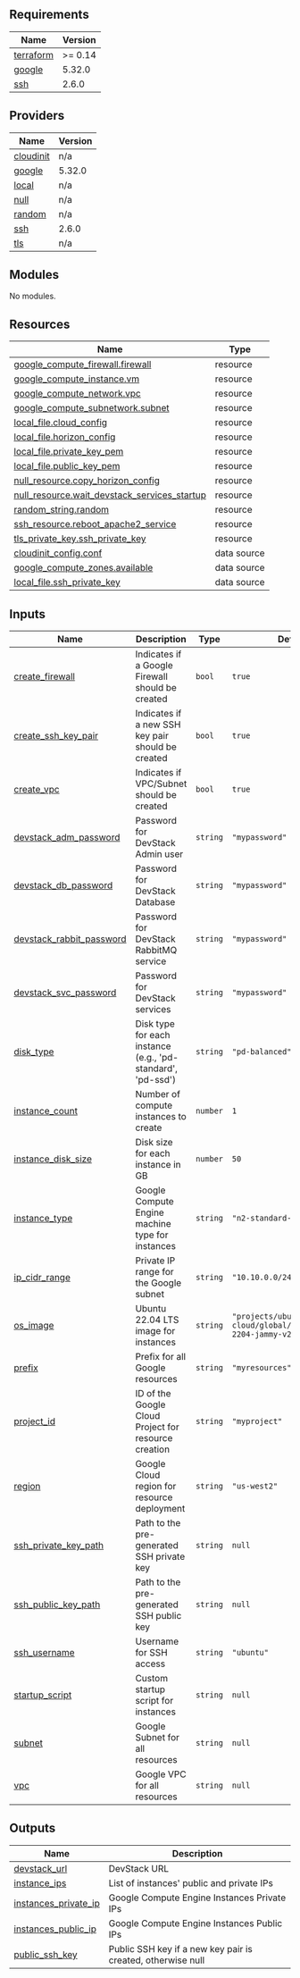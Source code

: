 ## Requirements

| Name | Version |
|------|---------|
| <a name="requirement_terraform"></a> [terraform](#requirement\_terraform) | >= 0.14 |
| <a name="requirement_google"></a> [google](#requirement\_google) | 5.32.0 |
| <a name="requirement_ssh"></a> [ssh](#requirement\_ssh) | 2.6.0 |

## Providers

| Name | Version |
|------|---------|
| <a name="provider_cloudinit"></a> [cloudinit](#provider\_cloudinit) | n/a |
| <a name="provider_google"></a> [google](#provider\_google) | 5.32.0 |
| <a name="provider_local"></a> [local](#provider\_local) | n/a |
| <a name="provider_null"></a> [null](#provider\_null) | n/a |
| <a name="provider_random"></a> [random](#provider\_random) | n/a |
| <a name="provider_ssh"></a> [ssh](#provider\_ssh) | 2.6.0 |
| <a name="provider_tls"></a> [tls](#provider\_tls) | n/a |

## Modules

No modules.

## Resources

| Name | Type |
|------|------|
| [google_compute_firewall.firewall](https://registry.terraform.io/providers/hashicorp/google/5.32.0/docs/resources/compute_firewall) | resource |
| [google_compute_instance.vm](https://registry.terraform.io/providers/hashicorp/google/5.32.0/docs/resources/compute_instance) | resource |
| [google_compute_network.vpc](https://registry.terraform.io/providers/hashicorp/google/5.32.0/docs/resources/compute_network) | resource |
| [google_compute_subnetwork.subnet](https://registry.terraform.io/providers/hashicorp/google/5.32.0/docs/resources/compute_subnetwork) | resource |
| [local_file.cloud_config](https://registry.terraform.io/providers/hashicorp/local/latest/docs/resources/file) | resource |
| [local_file.horizon_config](https://registry.terraform.io/providers/hashicorp/local/latest/docs/resources/file) | resource |
| [local_file.private_key_pem](https://registry.terraform.io/providers/hashicorp/local/latest/docs/resources/file) | resource |
| [local_file.public_key_pem](https://registry.terraform.io/providers/hashicorp/local/latest/docs/resources/file) | resource |
| [null_resource.copy_horizon_config](https://registry.terraform.io/providers/hashicorp/null/latest/docs/resources/resource) | resource |
| [null_resource.wait_devstack_services_startup](https://registry.terraform.io/providers/hashicorp/null/latest/docs/resources/resource) | resource |
| [random_string.random](https://registry.terraform.io/providers/hashicorp/random/latest/docs/resources/string) | resource |
| [ssh_resource.reboot_apache2_service](https://registry.terraform.io/providers/loafoe/ssh/2.6.0/docs/resources/resource) | resource |
| [tls_private_key.ssh_private_key](https://registry.terraform.io/providers/hashicorp/tls/latest/docs/resources/private_key) | resource |
| [cloudinit_config.conf](https://registry.terraform.io/providers/hashicorp/cloudinit/latest/docs/data-sources/config) | data source |
| [google_compute_zones.available](https://registry.terraform.io/providers/hashicorp/google/5.32.0/docs/data-sources/compute_zones) | data source |
| [local_file.ssh_private_key](https://registry.terraform.io/providers/hashicorp/local/latest/docs/data-sources/file) | data source |

## Inputs

| Name | Description | Type | Default | Required |
|------|-------------|------|---------|:--------:|
| <a name="input_create_firewall"></a> [create\_firewall](#input\_create\_firewall) | Indicates if a Google Firewall should be created | `bool` | `true` | no |
| <a name="input_create_ssh_key_pair"></a> [create\_ssh\_key\_pair](#input\_create\_ssh\_key\_pair) | Indicates if a new SSH key pair should be created | `bool` | `true` | no |
| <a name="input_create_vpc"></a> [create\_vpc](#input\_create\_vpc) | Indicates if VPC/Subnet should be created | `bool` | `true` | no |
| <a name="input_devstack_adm_password"></a> [devstack\_adm\_password](#input\_devstack\_adm\_password) | Password for DevStack Admin user | `string` | `"mypassword"` | no |
| <a name="input_devstack_db_password"></a> [devstack\_db\_password](#input\_devstack\_db\_password) | Password for DevStack Database | `string` | `"mypassword"` | no |
| <a name="input_devstack_rabbit_password"></a> [devstack\_rabbit\_password](#input\_devstack\_rabbit\_password) | Password for DevStack RabbitMQ service | `string` | `"mypassword"` | no |
| <a name="input_devstack_svc_password"></a> [devstack\_svc\_password](#input\_devstack\_svc\_password) | Password for DevStack services | `string` | `"mypassword"` | no |
| <a name="input_disk_type"></a> [disk\_type](#input\_disk\_type) | Disk type for each instance (e.g., 'pd-standard', 'pd-ssd') | `string` | `"pd-balanced"` | no |
| <a name="input_instance_count"></a> [instance\_count](#input\_instance\_count) | Number of compute instances to create | `number` | `1` | no |
| <a name="input_instance_disk_size"></a> [instance\_disk\_size](#input\_instance\_disk\_size) | Disk size for each instance in GB | `number` | `50` | no |
| <a name="input_instance_type"></a> [instance\_type](#input\_instance\_type) | Google Compute Engine machine type for instances | `string` | `"n2-standard-2"` | no |
| <a name="input_ip_cidr_range"></a> [ip\_cidr\_range](#input\_ip\_cidr\_range) | Private IP range for the Google subnet | `string` | `"10.10.0.0/24"` | no |
| <a name="input_os_image"></a> [os\_image](#input\_os\_image) | Ubuntu 22.04 LTS image for instances | `string` | `"projects/ubuntu-os-cloud/global/images/ubuntu-2204-jammy-v20230908"` | no |
| <a name="input_prefix"></a> [prefix](#input\_prefix) | Prefix for all Google resources | `string` | `"myresources"` | no |
| <a name="input_project_id"></a> [project\_id](#input\_project\_id) | ID of the Google Cloud Project for resource creation | `string` | `"myproject"` | no |
| <a name="input_region"></a> [region](#input\_region) | Google Cloud region for resource deployment | `string` | `"us-west2"` | no |
| <a name="input_ssh_private_key_path"></a> [ssh\_private\_key\_path](#input\_ssh\_private\_key\_path) | Path to the pre-generated SSH private key | `string` | `null` | no |
| <a name="input_ssh_public_key_path"></a> [ssh\_public\_key\_path](#input\_ssh\_public\_key\_path) | Path to the pre-generated SSH public key | `string` | `null` | no |
| <a name="input_ssh_username"></a> [ssh\_username](#input\_ssh\_username) | Username for SSH access | `string` | `"ubuntu"` | no |
| <a name="input_startup_script"></a> [startup\_script](#input\_startup\_script) | Custom startup script for instances | `string` | `null` | no |
| <a name="input_subnet"></a> [subnet](#input\_subnet) | Google Subnet for all resources | `string` | `null` | no |
| <a name="input_vpc"></a> [vpc](#input\_vpc) | Google VPC for all resources | `string` | `null` | no |

## Outputs

| Name | Description |
|------|-------------|
| <a name="output_devstack_url"></a> [devstack\_url](#output\_devstack\_url) | DevStack URL |
| <a name="output_instance_ips"></a> [instance\_ips](#output\_instance\_ips) | List of instances' public and private IPs |
| <a name="output_instances_private_ip"></a> [instances\_private\_ip](#output\_instances\_private\_ip) | Google Compute Engine Instances Private IPs |
| <a name="output_instances_public_ip"></a> [instances\_public\_ip](#output\_instances\_public\_ip) | Google Compute Engine Instances Public IPs |
| <a name="output_public_ssh_key"></a> [public\_ssh\_key](#output\_public\_ssh\_key) | Public SSH key if a new key pair is created, otherwise null |
